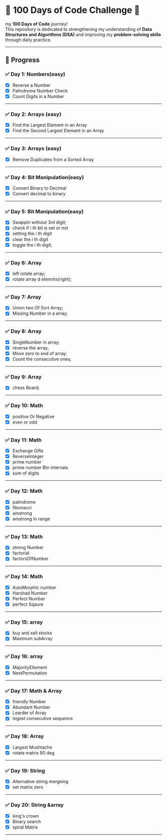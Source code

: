 # 💯 100 Days of Code Challenge 🚀

my **100 Days of Code** journey!  
This repository is dedicated to strengthening my
understanding of **Data Structures and Algorithms
(DSA)** and improving my **problem-solving skills**
through daily practice.

---

## 📅 Progress

### ✅ Day 1: Numbers(easy)

- [x] Reverse a Number
- [x] Palindrome Number Check
- [x] Count Digits in a Number

---

### ✅ Day 2: Arrays (easy)

- [x] Find the Largest Element in an Array
- [x] Find the Second Largest Element in an Array

---

### ✅ Day 3: Arrays (easy)

- [x] Remove Duplicates from a Sorted Array

---

### ✅ Day 4: Bit Manipulation(easy)

- [x] Convert Binary to Decimal
- [x] Convert decimal to binary

---

### ✅ Day 5: Bit Manipulation(easy)

- [x] Swappin without 3rd digit;
- [x] check if i th bit is set or not
- [x] setting the i th digit
- [x] clear the i th digit
- [x] toggle the i th digit;

---

### ✅ Day 6: Array

- [x] left rotate array;
- [x] rotate array d elemnts(right);

---

### ✅ Day 7: Array

- [x] Union two Of Sort Array;
- [x] Missing Number in a array;

---

### ✅ Day 8: Array

- [x] SingleNumber in array;
- [x] reverse the array;
- [x] Move zero to end of array;
- [x] Count the consecutive ones;

---

### ✅ Day 9: Array

- [x] chess Board;
---

### ✅ Day 10: Math
-[x] positive Or Negative
- [x] even or odd
---
### ✅ Day 11: Math
-[x] Exchange Gifts
- [x] ReverseInteger
- [x] prime number 
- [X] prime number Btn intervals
- [x] sum of digits

---
### ✅ Day 12: Math
- [x] palindrome
- [x] fibonacci
- [x] amstrong
-  [x] amstrong In range
---
### ✅ Day 13: Math
- [x] strong Number
- [x] factorial 
- [x] factorsOfNumber
- ---

### ✅ Day 14: Math
- [x] AutoMorphic number
- [x] Harshad Number
- [x] Perfect Number
- [x] perfect Sqaure
---

### ✅ Day 15: array

- [x] buy and sell stocks
- [x] Maximum subArray
---
### ✅ Day 16: array
-[x] MajorityEllement
-[x] NextPermutation
---
### ✅ Day 17: Math & Array
-[x] friendly Number
- [x] Abundant Number
- [x] Learder of Array
- [x] logest consecutive sequence
---
### ✅ Day 18: Array
-[x] Largest Mushtache
- [x] rotate matrix 90 deg
- ---
### ✅ Day 19: String 
-[x] Alternative string mergeing
-[x] set matrix zero
- ---

### ✅ Day 20: String &array
-[x] king's crown 
-[x] Binary search
- [x] spiral Matrix

---

